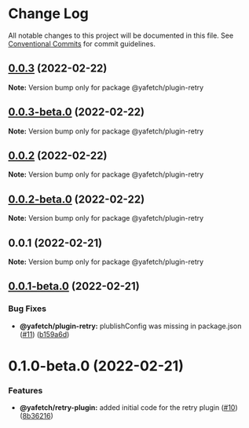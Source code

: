 # Change Log

All notable changes to this project will be documented in this file.
See [Conventional Commits](https://conventionalcommits.org) for commit guidelines.

## [0.0.3](https://github.com/chickencoding123/yafetch/compare/@yafetch/plugin-retry@0.0.2...@yafetch/plugin-retry@0.0.3) (2022-02-22)

**Note:** Version bump only for package @yafetch/plugin-retry





## [0.0.3-beta.0](https://github.com/chickencoding123/yafetch/compare/@yafetch/plugin-retry@0.0.2...@yafetch/plugin-retry@0.0.3-beta.0) (2022-02-22)

**Note:** Version bump only for package @yafetch/plugin-retry





## [0.0.2](https://github.com/chickencoding123/yafetch/compare/@yafetch/plugin-retry@0.0.1...@yafetch/plugin-retry@0.0.2) (2022-02-22)

**Note:** Version bump only for package @yafetch/plugin-retry





## [0.0.2-beta.0](https://github.com/chickencoding123/yafetch/compare/@yafetch/plugin-retry@0.0.1...@yafetch/plugin-retry@0.0.2-beta.0) (2022-02-22)

**Note:** Version bump only for package @yafetch/plugin-retry





## 0.0.1 (2022-02-21)

**Note:** Version bump only for package @yafetch/plugin-retry





## [0.0.1-beta.0](https://github.com/chickencoding123/yafetch/compare/@yafetch/plugin-retry@0.1.0-beta.0...@yafetch/plugin-retry@0.0.1-beta.0) (2022-02-21)


### Bug Fixes

* **@yafetch/plugin-retry:** plublishConfig was missing in package.json ([#11](https://github.com/chickencoding123/yafetch/issues/11)) ([b159a6d](https://github.com/chickencoding123/yafetch/commit/b159a6d9b362f054fec034cf7e2960c0b645e336))





# 0.1.0-beta.0 (2022-02-21)


### Features

* **@yafetch/retry-plugin:** added initial code for the retry plugin ([#10](https://github.com/chickencoding123/yafetch/issues/10)) ([8b36216](https://github.com/chickencoding123/yafetch/commit/8b36216d8f8d9dcbed28536271e3fea0b8bd30c0))
